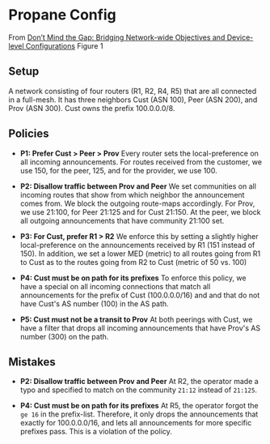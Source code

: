 # Propane Config

From [Don’t Mind the Gap: Bridging Network-wide Objectives and Device-level Configurations](https://ratul.org/papers/sigcomm2016-propane.pdf) Figure 1

## Setup

A network consisting of four routers (R1, R2, R4, R5) that are all
connected in a full-mesh. It has three neighbors Cust (ASN 100), Peer
(ASN 200), and Prov (ASN 300). Cust owns the prefix 100.0.0.0/8.

## Policies

* __P1: Prefer Cust > Peer > Prov__
  Every router sets the local-preference on all incoming announcements.
  For routes received from the customer, we use 150, for the peer, 125,
  and for the provider, we use 100.

* __P2: Disallow traffic between Prov and Peer__
  We set communities on all incoming routes that show from which
  neighbor the announcement comes from. We block the outgoing route-maps
  accordingly. For Prov, we use 21:100, for Peer 21:125 and for Cust
  21:150. At the peer, we block all outgoing announcements that have
  community 21:100 set.

* __P3: For Cust, prefer R1 > R2__
  We enforce this by setting a slightly higher local-preference on the
  announcements received by R1 (151 instead of 150). In addition, we
  set a lower MED (metric) to all routes going from R1 to Cust as to the
  routes going from R2 to Cust (metric of 50 vs. 100)

* __P4: Cust must be on path for its prefixes__
  To enforce this policy, we have a special on all incoming connections
  that match all announcements for the prefix of Cust (100.0.0.0/16) and
  and that do not have Cust's AS number (100) in the AS path.

* __P5: Cust must not be a transit to Prov__
  At both peerings with Cust, we have a filter that drops all incoming
  announcements that have Prov's AS number (300) on the path.

## Mistakes

* __P2: Disallow traffic between Prov and Peer__
  At R2, the operator made a typo and specified to match on the
  community `21:12` instead of `21:125`.

* __P4: Cust must be on path for its prefixes__
  At R5, the operator forgot the `ge 16` in the prefix-list. Therefore,
  it only drops the announcements that exactly for 100.0.0.0/16, and lets
  all announcements for more specific prefixes pass. This is a violation
  of the policy.
